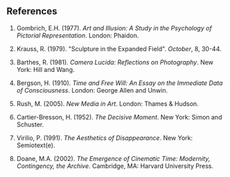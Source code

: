 ## References

1. Gombrich, E.H. (1977). *Art and Illusion: A Study in the Psychology of Pictorial Representation*. London: Phaidon.

2. Krauss, R. (1979). "Sculpture in the Expanded Field". *October*, 8, 30-44.

3. Barthes, R. (1981). *Camera Lucida: Reflections on Photography*. New York: Hill and Wang.

4. Bergson, H. (1910). *Time and Free Will: An Essay on the Immediate Data of Consciousness*. London: George Allen and Unwin.

5. Rush, M. (2005). *New Media in Art*. London: Thames & Hudson.

6. Cartier-Bresson, H. (1952). *The Decisive Moment*. New York: Simon and Schuster.

7. Virilio, P. (1991). *The Aesthetics of Disappearance*. New York: Semiotext(e).

8. Doane, M.A. (2002). *The Emergence of Cinematic Time: Modernity, Contingency, the Archive*. Cambridge, MA: Harvard University Press.

